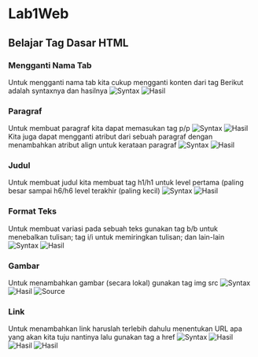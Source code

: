 # Lab1Web
## Belajar Tag Dasar HTML

### Mengganti Nama Tab
Untuk mengganti nama tab kita cukup mengganti konten dari tag <title></title>
Berikut adalah syntaxnya dan hasilnya
![Syntax](screenshot/Tab2.png)
![Hasil](screenshot/Tab1.png)
### Paragraf
Untuk membuat paragraf kita dapat memasukan tag p/p 
![Syntax](screenshot/Paragraf2.png)
![Hasil](screenshot/Paragraf1.png)
Kita juga dapat mengganti atribut dari sebuah paragraf dengan menambahkan 
atribut align untuk kerataan paragraf
![Syntax](screenshot/Paragraf4.png)
![Hasil](screenshot/Paragraf3.png)
### Judul
Untuk membuat judul kita membuat tag h1/h1 untuk level pertama (paling 
besar sampai h6/h6 level terakhir (paling kecil)
![Syntax](screenshot/Judul2.png)
![Hasil](screenshot/Judul1.png)
### Format Teks
Untuk membuat variasi pada sebuah teks gunakan tag b/b untuk menebalkan 
tulisan; tag i/i untuk memiringkan tulisan; dan lain-lain
![Syntax](screenshot/Format2.png)
![Hasil](screenshot/Format1.png)
### Gambar
Untuk menambahkan gambar (secara lokal) gunakan tag img src
![Syntax](screenshot/Gambar3.png)
![Hasil](screenshot/Gambar1.png)
![Source](screenshot/Gambar2.png)
### Link
Untuk menambahkan link haruslah terlebih dahulu menentukan URL apa yang akan 
kita tuju nantinya lalu gunakan tag a href
![Syntax](screenshot/Link4.png)
![Hasil](screenshot/Link1.png)
![Hasil](screenshot/Link2.png)
![Hasil](screenshot/Link3.png)